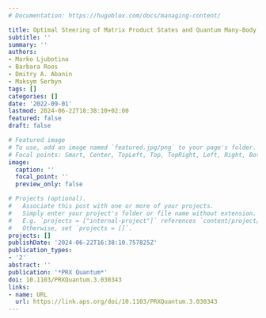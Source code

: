 ```yaml
---
# Documentation: https://hugoblox.com/docs/managing-content/

title: Optimal Steering of Matrix Product States and Quantum Many-Body Scars
subtitle: ''
summary: ''
authors:
- Marko Ljubotina
- Barbara Roos
- Dmitry A. Abanin
- Maksym Serbyn
tags: []
categories: []
date: '2022-09-01'
lastmod: 2024-06-22T18:38:10+02:00
featured: false
draft: false

# Featured image
# To use, add an image named `featured.jpg/png` to your page's folder.
# Focal points: Smart, Center, TopLeft, Top, TopRight, Left, Right, BottomLeft, Bottom, BottomRight.
image:
  caption: ''
  focal_point: ''
  preview_only: false

# Projects (optional).
#   Associate this post with one or more of your projects.
#   Simply enter your project's folder or file name without extension.
#   E.g. `projects = ["internal-project"]` references `content/project/deep-learning/index.md`.
#   Otherwise, set `projects = []`.
projects: []
publishDate: '2024-06-22T16:38:10.757825Z'
publication_types:
- '2'
abstract: ''
publication: '*PRX Quantum*'
doi: 10.1103/PRXQuantum.3.030343
links:
- name: URL
  url: https://link.aps.org/doi/10.1103/PRXQuantum.3.030343
---
```

